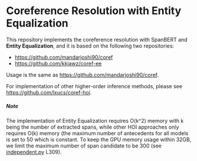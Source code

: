 # Coreference Resolution with Entity Equalization

This repository implements the coreference resolution with SpanBERT and **Entity Equalization**, and it is based on the following two repositories:
* https://github.com/mandarjoshi90/coref
* https://github.com/kkjawz/coref-ee

Usage is the same as https://github.com/mandarjoshi90/coref.

For implementation of other higher-order inference methods, please see https://github.com/lxucs/coref-hoi.

##### Note

The implementation of Entity Equalization requires O(k^2) memory with k being the number of extracted spans, while other HOI approaches only requires O(k) memory (the maximum number of antecedents for all models is set to 50 which is constant. To keep the GPU memory usage within 32GB, we limit the maximum number of span candidate to be 300 (see [independent.py](independent.py) L309).

